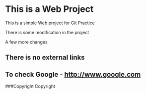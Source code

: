 # This is a Web Project

This is a simple Web project for Git Practice 

There is some modification in the project

A few more changes


## There is no external links

## To check Google - http://www.google.com

###Copyright
Copyright